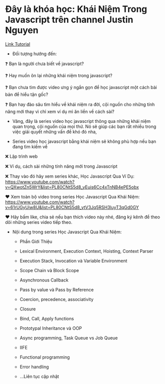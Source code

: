 # Đây là khóa học: Khái Niệm Trong Javascript trên channel Justin Nguyen

[Link Tutorial](https://bom.so/Ue0mio)

- Đối tượng hướng đến:

❓ Bạn là người chưa biết về javascript?

❓ Hay muốn ôn lại những khái niệm trong javascript?

❓ Bạn chưa tìm được video ưng ý ngắn gọn để học javascript một cách bài bản để hiểu tận gốc?

❓ Bạn hay đào sâu tìm hiểu về khái niệm ra đời, cội nguồn cho những tính năng mới thay vì chỉ xem ví
dụ mì ăn liền về cách sài?

- Vâng, đây là series video học javascript thông qua những khái niệm quan trọng, cội nguồn của mọi
  thứ. Nó sẽ giúp các bạn rất nhiều trong việc giải quyết những vấn đề khó đó nha,

- Series video học javascript bằng khái niệm sẽ không phù hợp nếu bạn đang tìm kiếm về

❌ Lập trình web

❌ Ví dụ, cách sài những tính năng mới trong Javascript

❌ Thay vào đó hãy xem series khác, Học Javascript Qua Ví
Dụ: https://www.youtube.com/watch?v=QXwotZn5WrY&list=PL80CNtS5d8_yEuis6Cc4xTnNB4ePE5obx

♥️ Xem toàn bộ video trong series Học Javascript Qua Khái
Niệm: https://www.youtube.com/watch?v=61rUGyUiw8U&list=PL80CNtS5d8_ytV3Jq5RSH3luyT3qGd0GY

♥️ Hãy bấm like, chia sẻ nếu bạn thích video này nhé, đăng ký kênh để theo dõi những series video
tiếp theo.

- Nội dung trong series Học Javascript Qua Khái Niệm:

  - Phần Giới Thiệu

  - Lexical Environment, Execution Context, Hoisting, Context Parser

  - Execution Stack, Invocation và Variable Environment

  - Scope Chain và Block Scope

  - Asynchronous Callback

  - Pass by value và Pass by Reference

  - Coercion, precedence, associativity

  - Closure

  - Bind, Call, Apply functions

  - Prototypal Inheritance và OOP

  - Async programming, Task Queue vs Job Queue

  - IIFE

  - Functional programming

  - Error handling

  - ...Liên tục cập nhật
